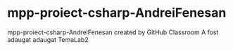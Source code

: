 # mpp-proiect-csharp-AndreiFenesan
mpp-proiect-csharp-AndreiFenesan created by GitHub Classroom
A fost adaugat adaugat TemaLab2
